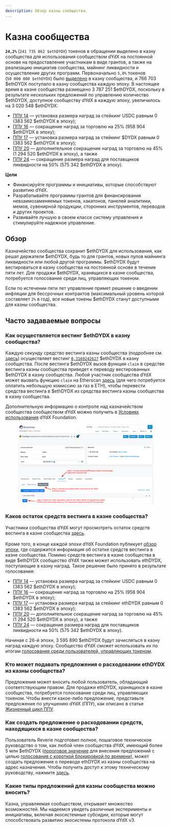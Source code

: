 ```yaml
---
description: Обзор казны сообщества.
---
```


# Казна сообщества

**`24,2%`** (`241 735 862 $ethDYDX`) токенов в обращении выделено в казну сообщества для использования сообществом dYdX на постоянной основе на предоставление участникам в виде грантов, а также на реализацию инициатив сообщества, майнинг ликвидности и осуществление других программ. Первоначально `5,0%` токенов (`50 000 000 $ethDYDX`) было [выделено](https://docs.dydx.community/dydx-governance/start-here/dydx-allocations) в казну сообщества, и 766 703 $ethDYDX поступало в казну сообщества каждую эпоху. В настоящее время в казне сообщества размещено 3 787 251 $ethDYDX, поскольку в результате нескольких предложений по управлению количество $ethDYDX, доступное сообществу dYdX в каждую эпоху, увеличилось на 3 020 548 $ethDYDX:

* [ППУ 14](https://dydx.community/dashboard/proposal/7) — установка размера наград за стейкинг USDC равным 0 (383 562 $ethDYDX в эпоху);
* [ППУ 16](https://dydx.community/dashboard/proposal/8) — сокращение наград за торговлю на 25% (958 904 $ethDYDX в эпоху);
* [ППУ 17](https://dydx.community/dashboard/proposal/9) — установка размера наград за стейкинг $DYDX равным 0 (383 562 $ethDYDX в эпоху);
* [ППУ 20](https://dydx.community/dashboard/proposal/11) — дополнительное сокращение наград за торговлю на 45% (1 294 520 $ethDYDX в эпоху), а также
* [ППУ 24](https://github.com/dydxfoundation/dip/blob/master/content/dips/DIP-24.md) — сокращение размера наград для поставщиков ликвидности на 50% (575 342 $ethDYDX в эпоху).



**Цели**

* Финансируйте программы и инициативы, которые способствуют развитию dYdX.
* Разрабатывайте программы грантов для финансирования невзаимозаменяемых токенов, хакатонов, панелей аналитики, мемов, сувенирной продукции, сторонних инструментов, переводов и других проектов.
* Развивайте лучшую в своем классе систему управления и стимулируйте надежное управление.

## Обзор

Казначейство сообщества сохранит $ethDYDX для использования, как решат держатели $ethDYDX, будь то для грантов, новых пулов майнинга ликвидности или любой другой программы. $ethDYDX будут вестироваться в казну сообщества на постоянной основе в течение пяти лет. Для продажи $ethDYDX, хранящихся в казне сообщества, потребуется голосование среди лиц, управляющих токеном.

Если по истечении пяти лет управление примет решение о введении инфляции для бессрочных контрактов (максимальный уровень которой составляет `2%` в год), все новые токены $ethDYDX станут доступными для казны сообщества.

## Часто задаваемые вопросы

### Как осуществляется вестинг $ethDYDX в казну сообщества?

Каждую секунду средство вестинга казны сообщества (подробнее см. [здесь](https://docs.dydx.community/dydx-governance/resources/technical-overview#governance-architecture-overview)) осуществляет вестинг [`0,3169242627`](tel:03169242627) $ethDYDX в казну сообщества. После вестинга $ethDYDX вызов функции `claim` в средстве вестинга казны сообщества приведет к переводу вестированных $ethDYDX в казну сообщества. Любой участник сообщества dYdX может вызвать функцию `claim` на Etherscan [здесь](https://etherscan.io/address/0x08a90Fe0741B7DeF03fB290cc7B273F1855767D8#writeContract) (для чего потребуется оплатить небольшую комиссию за газ в ETH), чтобы перевести средства вестинга в $ethDYDX из средства вестинга казны сообщества в казну сообщества.

Дополнительную информацию о контроле над казначейством сообщества сообществом dYdX можно получить в [Условиях использования](https://dydx.foundation/terms) dYdX Foundation.

<figure><img src="../.gitbook/assets/claim-function-CT-vester.png" alt=""><figcaption></figcaption></figure>

### Каков остаток средств вестинга в казне сообщества?

Участники сообщества dYdX могут просмотреть остаток средств вестинга в казне сообщества [здесь](https://dydx.shippooor.xyz/). \
\
Кроме того, в конце каждой эпохи dYdX Foundation публикует [обзор эпохи](https://dydx.foundation/blog), где содержится информация об остатке средств вестинга в казне сообщества. Помимо средств вестинга в казне сообщества в виде $ethDYDX сообщество dYdX также может использовать ethDYDX, поступающие в казну наград. Такое решение было принято в результате голосования:

* [ППУ 14](https://dydx.community/dashboard/proposal/7) — установка размера наград за стейкинг USDC равным 0 (383 562 $ethDYDX в эпоху);
* [ППУ 16](https://dydx.community/dashboard/proposal/8) — сокращение наград за торговлю на 25% (958 904 $ethDYDX в эпоху);
* [ППУ 17](https://dydx.community/dashboard/proposal/9) — установка размера наград за стейкинг ethDYDX равным 0 (383 562 $ethDYDX в эпоху);
* [ППУ 20](https://dydx.community/dashboard/proposal/11) — дополнительное сокращение наград за торговлю на 45% (1 294 520 $ethDYDX в эпоху), а также
* [ППУ 24](https://github.com/dydxfoundation/dip/blob/master/content/dips/DIP-24.md) — сокращение размера наград для поставщиков ликвидности на 50% (575 342 $ethDYDX в эпоху).

Начиная с 26-й эпохи, 3 595 890 $ethDYDX будут зачисляться в казну наград каждую эпоху. Сообщество dYdX сможет использовать их по итогам [голосования среди пользователей, управляющих токеном](https://docs.dydx.community/dydx-governance/voting-and-governance/governance-parameters).

### Кто может подавать предложения о расходовании ethDYDX из казны сообщества?

Предложения может вносить любой пользователь, обладающий соответствующим правом. Для продажи ethDYDX, хранящихся в казне сообщества, потребуется голосование среди лиц, управляющих токеном. Чтобы внести какое-либо предложение, представьте предложение по улучшению dYdX (ППУ), как описано в статье [Жизненный цикл ППУ](../voting-and-governance/dip-proposal-lifecycle.md).

### Как создать предложение о расходовании средств, находящихся в казне сообщества?

Пользователь Reverie подготовил полное, пошаговое техническое руководство о том, как любой член сообщества dYdX, имеющий более 5 млн $ethDYDX ([пороговое значение](https://docs.dydx.community/dydx-governance/voting-and-governance/governance-parameters#timelock-parameters) для внесения предложений с целью [голосования с короткой блокировкой по времени](https://docs.dydx.community/dydx-governance/voting-and-governance/governance-process#short-timelock-executor)), может создать предложение о переводе ethDYDX из казны сообщества на адрес назначения. Чтобы получить доступ к этому техническому руководству, нажмите [здесь](https://app.gitbook.com/o/-MeNgGQU0ucT2xo4s8-T/s/-MeNfSkgj48hU0q8Zbjn/\~/changes/EyisuFjLIyJ7K9RzaTfJ/technical-guide-on-building-a-dydx-community-treasury-spending-proposal).

### Какие типы предложений для казны сообщества можно вносить?

Казна, управляемая сообществом, открывает множество возможностей. Мы надеемся увидеть различные эксперименты и инициативы, включая экосистемные субсидии, которые могут способствовать развитию экосистемы протокола dYdX v3.
